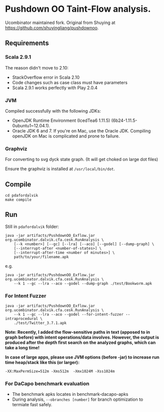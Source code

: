 # Pushdown OO Taint-Flow analysis.
Ucombinator maintained fork. Original from Shuying at https://github.com/shuyingliang/pushdownoo.

## Requirements

### Scala 2.9.1
The reason didn't move to 2.10:
* StackOverflow error in Scala 2.10
* Code changes such as case class must have parameters
* Scala 2.9.1 works perfectly with Play 2.0.4

### JVM
Compiled successfully with the following JDKs:
* OpenJDK Runtime Environment (IcedTea6 1.11.5) (6b24-1.11.5-0ubuntu1~12.04.1).
* Oracle JDK 6 and 7. If you're on Mac, use the Oracle JDK. Compiling openJDK on Mac is complicated and prone to failure.

### Graphviz
For converting to svg dyck state graph. (It will get choked on large dot files)

Ensure the graphviz is installed at `/usr/local/bin/dot`.

## Compile
```
cd pdafordalvik
make compile
```

## Run
Still in `pdafordalvik` folder:

```
java -jar artifacts/PushdownOO_Exflow.jar org.ucombinator.dalvik.cfa.cesk.RunAnalysis \
    [--k <number>] [--gc] [--lra] [--aco] [--godel] [--dump-graph] \
    [--interrupt-after <number-of-states>] \
    [--interrupt-after-time <number of minutes>] \
    path/to/your/filename.apk
```

e.g.
```
java -jar artifacts/PushdownOO_Exflow.jar org.ucombinator.dalvik.cfa.cesk.RunAnalysis \
    --k 1 --gc --lra --aco --godel --dump-graph ./test/Bookworm.apk
```

### For Intent Fuzzer

```
java -jar artifacts/PushdownOO_Exflow.jar org.ucombinator.dalvik.cfa.cesk.RunAnalysis \
    --k 1 --gc --lra --aco --godel --for-intent-fuzzer --intraprocedural \
    ./test/Twitter_3.7.1.apk
```

**Note: Recently, I added the flow-sensitive paths in text (apposed to in graph before) with intent operations/data involves. However, the output is produced after the depth first search on the analyzed graphs, which can take a long time!**

**In case of large apps, please use JVM options (before -jar) to increase run time heap/stack like this (or larger):**
```
-XX:MaxPermSize=512m -Xms512m  -Xmx1024M -Xss1024m
```

### For DaCapo benchmark evaluation
* The benchmark apks locates in benchmark-dacapo-apks
* During analysis, `--obranches [number]` for branch optimization to termiate fast safely.
